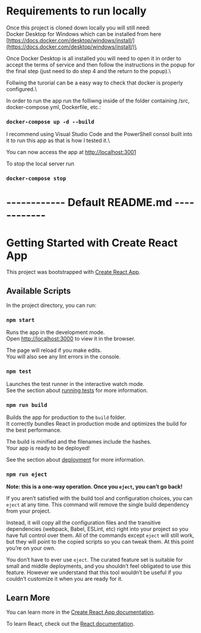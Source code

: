 
# Requirements to run locally
Once this project is cloned down locally you will still need:\
Docker Desktop for Windows which can be installed from here [https://docs.docker.com/desktop/windows/install/](https://docs.docker.com/desktop/windows/install/)\

Once Docker Desktop is all installed you will need to open it in order to accept the terms of service and then follow the instructions in the popup for the final step (just need to do step 4 and the return to the popup).\

Follwing the turorial can be a easy way to check that docker is properly configured.\

In order to run the app run the folliwng inside of the folder containing /src, docker-compose.yml, Dockerfile, etc.:

### `docker-compose up -d --build`

I recommend using Visual Studio Code and the PowerShell consol built into  it to run this app as that is how I tested it.\

You can now access the app at [http://localhost:3001](http://localhost:3001)

To stop the local server run

### `docker-compose stop`



# ------------ Default README.md ------------ #



# Getting Started with Create React App

This project was bootstrapped with [Create React App](https://github.com/facebook/create-react-app).

## Available Scripts

In the project directory, you can run:

### `npm start`

Runs the app in the development mode.\
Open [http://localhost:3000](http://localhost:3000) to view it in the browser.

The page will reload if you make edits.\
You will also see any lint errors in the console.

### `npm test`

Launches the test runner in the interactive watch mode.\
See the section about [running tests](https://facebook.github.io/create-react-app/docs/running-tests) for more information.

### `npm run build`

Builds the app for production to the `build` folder.\
It correctly bundles React in production mode and optimizes the build for the best performance.

The build is minified and the filenames include the hashes.\
Your app is ready to be deployed!

See the section about [deployment](https://facebook.github.io/create-react-app/docs/deployment) for more information.

### `npm run eject`

**Note: this is a one-way operation. Once you `eject`, you can’t go back!**

If you aren’t satisfied with the build tool and configuration choices, you can `eject` at any time. This command will remove the single build dependency from your project.

Instead, it will copy all the configuration files and the transitive dependencies (webpack, Babel, ESLint, etc) right into your project so you have full control over them. All of the commands except `eject` will still work, but they will point to the copied scripts so you can tweak them. At this point you’re on your own.

You don’t have to ever use `eject`. The curated feature set is suitable for small and middle deployments, and you shouldn’t feel obligated to use this feature. However we understand that this tool wouldn’t be useful if you couldn’t customize it when you are ready for it.

## Learn More

You can learn more in the [Create React App documentation](https://facebook.github.io/create-react-app/docs/getting-started).

To learn React, check out the [React documentation](https://reactjs.org/).
